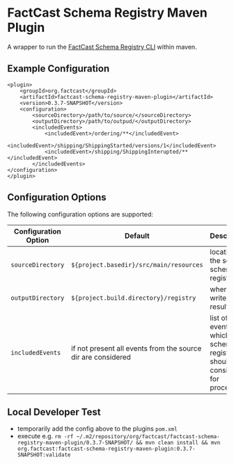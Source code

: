 FactCast Schema Registry Maven Plugin
=====================================

A wrapper to run the [FactCast Schema Registry CLI](https://github.com/factcast/factcast/tree/master/factcast-schema-registry-cli) within maven.

Example Configuration
---------------------
```
<plugin>
    <groupId>org.factcast</groupId>
    <artifactId>factcast-schema-registry-maven-plugin</artifactId>
    <version>0.3.7-SNAPSHOT</version>
    <configuration>
        <sourceDirectory>/path/to/source/</sourceDirectory>
        <outputDirectory>/path/to/outpud/</outputDirectory>
        <includedEvents>
            <includedEvent>/ordering/**</includedEvent>
            <includedEvent>/shipping/ShippingStarted/versions/1</includedEvent>
            <includedEvent>/shipping/ShippingInterupted/**</includedEvent>
        </includedEvents>
</configuration>
</plugin>
```

Configuration Options
---------------------
The following configuration options are supported:

| Configuration Option | Default | Description                                                                 | Example                                                                                                                                                                                                                                   |
|----------------------|---------|-----------------------------------------------------------------------------|-------------------------------------------------------------------------------------------------------------------------------------------------------------------------------------------------------------------------------------------|
| `sourceDirectory`    | `${project.basedir}/src/main/resources` | location of the source schema registry                                      | `<sourceDirectory>/path/to/registry</sourceDirectory>`                                                                                                                                                                                    |
| `outputDirectory`    | `${project.build.directory}/registry`   | where to write results to                                                   | `<outputDirectory>/path/to/output_directory</outputDirectory>`                                                                                                                                                                            |
| `includedEvents`     | if not present all events from the source dir are considered | list of events which the schema registry CLI should consider for processing | `<includedEvents> <includedEvent>/ordering/**</includedEvent> <includedEvent>/shipping/ShippingStarted/versions/1</includedEvent> <includedEvent>/shipping/ShippingInterupted/**</includedEvent></includedEvents>` |

Local Developer Test
--------------------
* temporarily add the config above to the plugins `pom.xml`
* execute e.g. `rm -rf ~/.m2/repository/org/factcast/factcast-schema-registry-maven-plugin/0.3.7-SNAPSHOT/ && mvn clean install && mvn org.factcast:factcast-schema-registry-maven-plugin:0.3.7-SNAPSHOT:validate`
